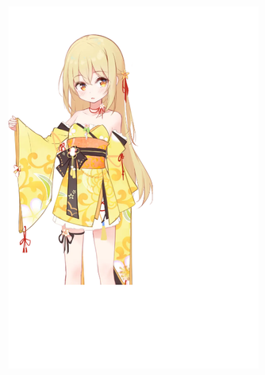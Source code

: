 <div style="position:relative; display: flex; flex-wrap: nowrap;"> 
    <img style='position:absolute; z-index:1;' src='github-metrics.svg' alt="github-metrics.svg"/>
    <img style='position:absolute; z-index:2;' src='https://raw.githubusercontent.com/keta1/keta1/main/pic/00.webp' width='300px' alt="00.webp"/>
</div> 

### Self Introduction

A college student who loves open source projects.   
***Currently Busy with school work and unavailable.***

### Overall Status

![Anurag's GitHub stats](https://github-readme-stats.vercel.app/api?username=xuanbachdotdev&show_icons=true&theme=dark)
